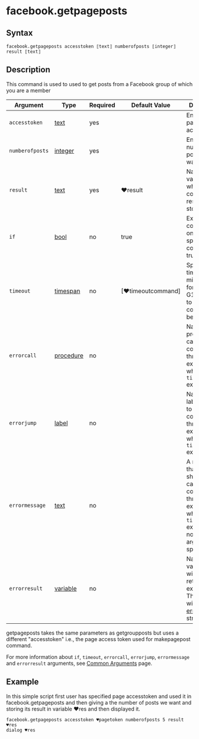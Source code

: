 # facebook.getpageposts

## Syntax

```G1ANT
facebook.getpageposts accesstoken ⟦text⟧ numberofposts ⟦integer⟧ result ⟦text⟧
```

## Description

This command is used to used to get posts from a Facebook group of which you are a member

| Argument | Type | Required | Default Value | Description |
| -------- | ---- | -------- | ------------- | ----------- |
| `accesstoken`          | [text](https://manual.g1ant.com/link/G1ANT.Language/G1ANT.Language/Structures/TextStructure.md)     |yes       |                                                             |Enter the page accesstoken           |
|  `numberofposts`             | [integer](https://manual.g1ant.com/G1ANT.Addons/G1ANT.Language/Structures/IntegerStructure.md)     |yes    |                                                            |Enter the number of posts you want    |
|  `result`       | [text](https://manual.g1ant.com/link/G1ANT.Language/G1ANT.Language/Structures/TextStructure.md)  |yes   | ♥result   |Name of a variable where the command's result will be stored |
| `if`             | [bool](https://manual.g1ant.com/link/G1ANT.Language/G1ANT.Language/Structures/BooleanStructure.md)     | no       | true                                                        | Executes the command only if a specified condition is true   |
| `timeout`        | [timespan](https://manual.g1ant.com/link/G1ANT.Language/G1ANT.Language/Structures/TimeSpanStructure.md)  | no       | [♥timeoutcommand]| Specifies time in milliseconds for G1ANT.Robot to wait for the command to be executed |
| `errorcall`      | [procedure](https://manual.g1ant.com/link/G1ANT.Language/G1ANT.Language/Structures/ProcedureStructure.md)| no       |                                                             | Name of a procedure to call when the command throws an exception or when a given `timeout` expires |
| `errorjump`      | [label](https://manual.g1ant.com/link/G1ANT.Language/G1ANT.Language/Structures/LabelStructure.md)    | no       |                                                             | Name of the label to jump to when the command throws an exception or when a given `timeout` expires |
| `errormessage`   | [text](https://manual.g1ant.com/link/G1ANT.Language/G1ANT.Language/Structures/TextStructure.md)     | no       |                                                             | A message that will be shown in case the command throws an exception or when a given `timeout` expires, and no `errorjump` argument is specified |
| `errorresult`    | [variable](https://manual.g1ant.com/link/G1ANT.Language/G1ANT.Language/Structures/VariableStructure.md) | no       |                                                             | Name of a variable that will store the returned exception. The variable will be of [error](https://manual.g1ant.com/link/G1ANT.Language/G1ANT.Language/Structures/ErrorStructure.md) structure  |

getpageposts takes the same parameters as getgroupposts but uses a different "accesstoken" i.e., the page access token used for makepagepost command.

For more information about `if`, `timeout`, `errorcall`, `errorjump`, `errormessage` and `errorresult` arguments, see [Common Arguments](https://manual.g1ant.com/link/G1ANT.Manual/appendices/common-arguments.md) page.

## Example

In this simple script first user has specified page accesstoken and used it in facebook.getpageposts and then giving a the number of posts we want and storing its result in variable ♥res and then displayed it.

```G1ANT
facebook.getpageposts accesstoken ♥pagetoken numberofposts 5 result ♥res
dialog ♥res

```
